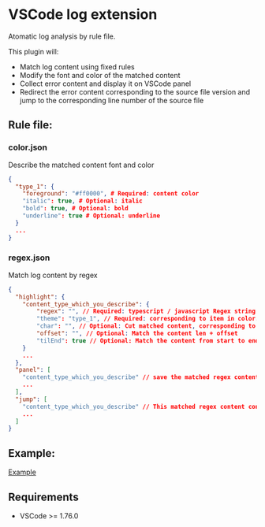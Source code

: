 # VSCode log extension

Atomatic log analysis by rule file.

This plugin will:

- Match log content using fixed rules
- Modify the font and color of the matched content
- Collect error content and display it on VSCode panel
- Redirect the error content corresponding to the source file version and jump to the corresponding line number of the source file

## Rule file:

### color.json

Describe the matched content font and color

```json
{
  "type_1": {
    "foreground": "#ff0000", # Required: content color
    "italic": true, # Optional: italic
    "bold": true, # Optional: bold
    "underline": true # Optional: underline
  }
  ...
}
```

### regex.json

Match log content by regex

```json
{
  "highlight": {
    "content_type_which_you_describe": {
        "regex": "", // Required: typescript / javascript Regex string
        "theme": "type_1", // Required: corresponding to item in color.json
        "char": "", // Optional: Cut matched content, corresponding to regex
        "offset": "", // Optional: Match the content len + offset
        "tilEnd": true // Optional: Match the content from start to end in this line
    }
    ...
  },
  "panel": [
    "content_type_which_you_describe" // save the matched regex content to VSCode panel
    ...
  ],
  "jump": [
    "content_type_which_you_describe" // This matched regex content contains related source file and line number, will automatic jump to source file
    ...
  ]
}
```

## Example:

 [Example](./example)

## Requirements

- VSCode >= 1.76.0
